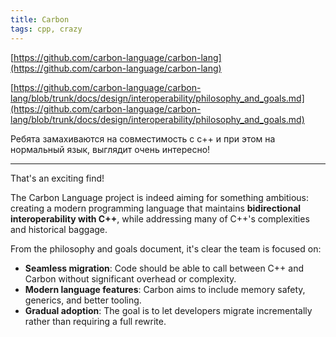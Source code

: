 ```yaml
---
title: Carbon
tags: cpp, crazy
---
```


[https://github.com/carbon-language/carbon-lang](https://github.com/carbon-language/carbon-lang)


[https://github.com/carbon-language/carbon-lang/blob/trunk/docs/design/interoperability/philosophy_and_goals.md](https://github.com/carbon-language/carbon-lang/blob/trunk/docs/design/interoperability/philosophy_and_goals.md)


Ребята замахиваются на совместимость с c++ и при этом на нормальный язык, выглядит очень интересно!

---

That's an exciting find! 

The Carbon Language project is indeed aiming for something ambitious: creating a modern programming language that maintains **bidirectional interoperability with C++**, while addressing many of C++'s complexities and historical baggage. 

From the philosophy and goals document, it's clear the team is focused on:
- **Seamless migration**: Code should be able to call between C++ and Carbon without significant overhead or complexity.
- **Modern language features**: Carbon aims to include memory safety, generics, and better tooling.
- **Gradual adoption**: The goal is to let developers migrate incrementally rather than requiring a full rewrite.